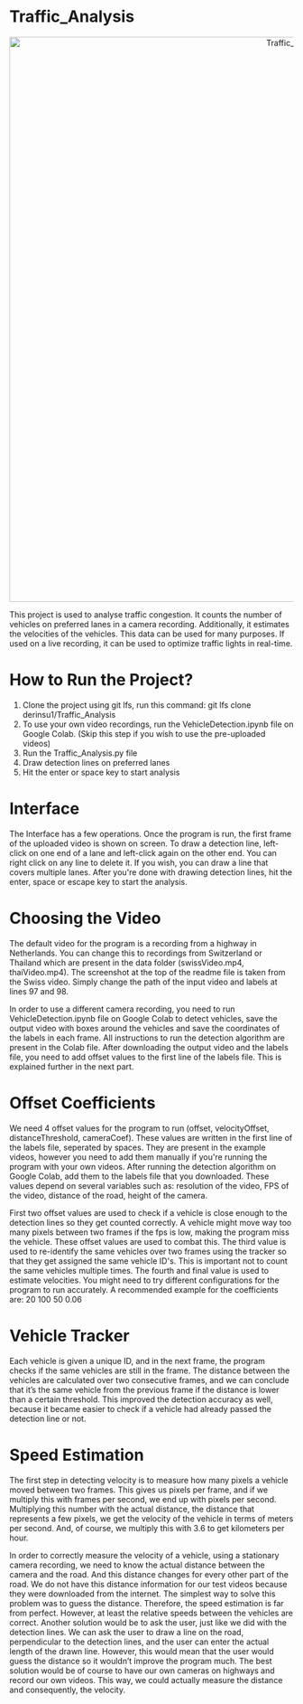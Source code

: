 # Traffic_Analysis

<p align="center"> 
      <img width="1000" alt="Traffic_Analysis" src="https://user-images.githubusercontent.com/54302889/145484767-a82e3e69-6bc9-4852-909d-d57eabe581ac.png">
</p>

This project is used to analyse traffic congestion. It counts the number of vehicles on preferred lanes in a camera recording. Additionally, it estimates the velocities of the vehicles. This data can be used for many purposes. If used on a live recording, it can be used to optimize traffic lights in real-time.

# How to Run the Project?

1. Clone the project using git lfs, run this command: git lfs clone derinsu1/Traffic_Analysis
2. To use your own video recordings, run the VehicleDetection.ipynb file on Google Colab. (Skip this step if you wish to use the pre-uploaded videos)
3. Run the Traffic_Analysis.py file
4. Draw detection lines on preferred lanes
5. Hit the enter or space key to start analysis

# Interface

The Interface has a few operations. Once the program is run, the first frame of the uploaded video is shown on screen. To draw a detection line, left-click on one end of a lane and left-click again on the other end. You can right click on any line to delete it. If you wish, you can draw a line that covers multiple lanes. After you're done with drawing detection lines, hit the enter, space or escape key to start the analysis.

# Choosing the Video

The default video for the program is a recording from a highway in Netherlands. You can change this to recordings from Switzerland or Thailand which are present in the data folder (swissVideo.mp4, thaiVideo.mp4). The screenshot at the top of the readme file is taken from the Swiss video. Simply change the path of the input video and labels at lines 97 and 98.

In order to use a different camera recording, you need to run VehicleDetection.ipynb file on Google Colab to detect vehicles, save the output video with boxes around the vehicles and save the coordinates of the labels in each frame. All instructions to run the detection algorithm are present in the Colab file. After downloading the output video and the labels file, you need to add offset values to the first line of the labels file. This is explained further in the next part.

# Offset Coefficients

We need 4 offset values for the program to run (offset, velocityOffset, distanceThreshold, cameraCoef). These values are written in the first line of the labels file, seperated by spaces. They are present in the example videos, however you need to add them manually if you're running the program with your own videos. After running the detection algorithm on Google Colab, add them to the labels file that you downloaded. These values depend on several variables such as: resolution of the video, FPS of the video, distance of the road, height of the camera. 

First two offset values are used to check if a vehicle is close enough to the detection lines so they get counted correctly. A vehicle might move way too many pixels between two frames if the fps is low, making the program miss the vehicle. These offset values are used to combat this. The third value is used to re-identify the same vehicles over two frames using the tracker so that they get assigned the same vehicle ID's. This is important not to count the same vehicles multiple times. The fourth and final value is used to estimate velocities. You might need to try different configurations for the program to run accurately. A recommended example for the coefficients are:
20 100 50 0.06

# Vehicle Tracker 

Each vehicle is given a unique ID, and in the next frame, the program checks if the same vehicles are still in the frame. The distance between the vehicles are calculated over two consecutive frames, and we can conclude that it’s the same vehicle from the previous frame if the distance is lower than a certain threshold. This improved the detection accuracy as well, because it became easier to check if a vehicle had already passed the detection line or not.

# Speed Estimation

The first step in detecting velocity is to measure how many pixels a vehicle moved between two frames. This gives us pixels per frame, and if we multiply this with frames per second, we end up with pixels per second. Multiplying this number with the actual distance, the distance that represents a few pixels, we get the velocity of the vehicle in terms of meters per second. And, of course, we multiply this with 3.6 to get kilometers per hour.

In order to correctly measure the velocity of a vehicle, using a stationary camera recording, we need to know the actual distance between the camera and the road. And this distance changes for every other part of the road. We do not have this distance information for our test videos because they were downloaded from the internet. The simplest way to solve this problem was to guess the distance. Therefore, the speed estimation is far from perfect. However, at least the relative speeds between the vehicles are correct. Another solution would be to ask the user, just like we did with the detection lines. We can ask the user to draw a line on the road, perpendicular to the detection lines, and the user can enter the actual length of the drawn line. However, this would mean that the user would guess the distance so it wouldn’t improve the program much. The best solution would be of course to have our own cameras on highways and record our own videos. This way, we could actually measure the distance and consequently, the velocity.
